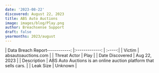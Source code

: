 ```yaml
---
date: '2023-08-22'
discovered: August 22, 2023
title: ABS Auto Auctions
image: images/blog/Play.png
author: Breachsense Support
draft: false
yearmonths: 2023/august
---
```


| Data Breach Report------------:     |:-------------:    | :-----:|
| Victim      | absautoauctions.com      | 
| Threat Actor      | Play      | 
| Date Discovered      | Aug 22, 2023      | 
| Description      | ABS Auto Auctions is an online auction platform that sells cars.      | 
| Leak Size      | Unknown      | 

